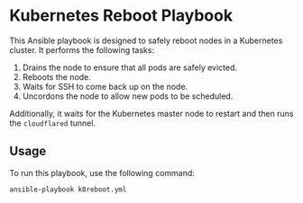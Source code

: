 # Kubernetes Reboot Playbook

This Ansible playbook is designed to safely reboot nodes in a Kubernetes cluster. It performs the following tasks:

1. Drains the node to ensure that all pods are safely evicted.
2. Reboots the node.
3. Waits for SSH to come back up on the node.
4. Uncordons the node to allow new pods to be scheduled.

Additionally, it waits for the Kubernetes master node to restart and then runs the `cloudflared` tunnel.

## Usage

To run this playbook, use the following command:

```bash
ansible-playbook k8reboot.yml
```
